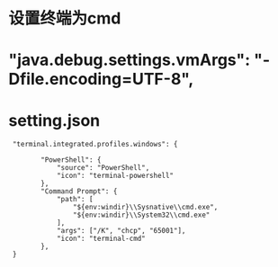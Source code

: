 # 设置终端为cmd
# "java.debug.settings.vmArgs": "-Dfile.encoding=UTF-8",
#  setting.json
```
 "terminal.integrated.profiles.windows": {

        "PowerShell": {
            "source": "PowerShell",
            "icon": "terminal-powershell"
        },
        "Command Prompt": {
            "path": [
                "${env:windir}\\Sysnative\\cmd.exe",
                "${env:windir}\\System32\\cmd.exe"
            ],
            "args": ["/K", "chcp", "65001"],
            "icon": "terminal-cmd"
        },
 }
 ```
